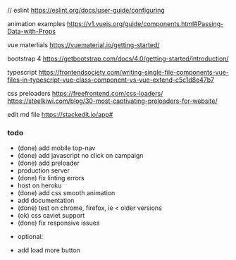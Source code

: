 // eslint
https://eslint.org/docs/user-guide/configuring

animation examples
https://v1.vuejs.org/guide/components.html#Passing-Data-with-Props

vue materlials
https://vuematerial.io/getting-started/

bootstrap 4
https://getbootstrap.com/docs/4.0/getting-started/introduction/

typescript
https://frontendsociety.com/writing-single-file-components-vue-files-in-typescript-vue-class-component-vs-vue-extend-c5c1d8e47b7

css preloaders
https://freefrontend.com/css-loaders/
https://steelkiwi.com/blog/30-most-captivating-preloaders-for-website/

edit md file
https://stackedit.io/app#

### todo

- (done) add mobile top-nav
- (done) add javascript no click on campaign
- (done) add preloader
- production server
- (done) fix linting errors
- host on heroku
- (done) add css smooth animation
- add documentation
- (done) test on chrome, firefox, ie < older versions
- (ok) css caviet support
- (done) fix responsive issues

* optional:

- add load more button
